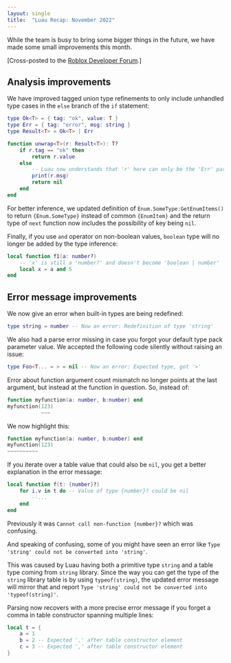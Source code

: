 ```yaml
---
layout: single
title:  "Luau Recap: November 2022"
---
```


While the team is busy to bring some bigger things in the future, we have made some small improvements this month.

[Cross-posted to the [Roblox Developer Forum](https://devforum.roblox.com/t/luau-recap-november-2022/).]

## Analysis improvements

We have improved tagged union type refinements to only include unhandled type cases in the `else` branch of the `if` statement:

```lua
type Ok<T> = { tag: "ok", value: T }
type Err = { tag: "error", msg: string }
type Result<T> = Ok<T> | Err

function unwrap<T>(r: Result<T>): T?
    if r.tag == "ok" then
        return r.value
    else
        -- Luau now understands that 'r' here can only be the 'Err' part
        print(r.msg)
        return nil
    end
end
```

For better inference, we updated definition of `Enum.SomeType:GetEnumItems()` to return `{Enum.SomeType}` instead of common `{EnumItem}` and the return type of `next` function now includes the possibility of key being `nil`.

Finally, if you use `and` operator on non-boolean values, `boolean` type will no longer be added by the type inference:

```lua
local function f1(a: number?)
    -- 'x' is still a 'number?' and doesn't become 'boolean | number'
    local x = a and 5
end
```

## Error message improvements

We now give an error when built-in types are being redefined:

```lua
type string = number -- Now an error: Redefinition of type 'string'
```

We also had a parse error missing in case you forgot your default type pack parameter value. We accepted the following code silently without raising an issue:

```lua
type Foo<T... = > = nil -- Now an error: Expected type, got '>'
```

Error about function argument count mismatch no longer points at the last argument, but instead at the function in question.
So, instead of:

```lua
function myfunction(a: number, b:number) end
myfunction(123)
           ~~~
```

We now highlight this:

```lua
function myfunction(a: number, b:number) end
myfunction(123)
~~~~~~~~~~
```

If you iterate over a table value that could also be `nil`, you get a better explanation in the error message:

```lua
local function f(t: {number}?)
    for i,v in t do -- Value of type {number}? could be nil
        --...
    end
end
```
Previously it was `Cannot call non-function {number}?` which was confusing.

And speaking of confusing, some of you might have seen an error like `Type 'string' could not be converted into 'string'`.

This was caused by Luau having both a primitive type `string` and a table type coming from `string` library. Since the way you can get the type of the `string` library table is by using `typeof(string)`, the updated error message will mirror that and report `Type 'string' could not be converted into 'typeof(string)'`.


Parsing now recovers with a more precise error message if you forget a comma in table constructor spanning multiple lines:

```lua
local t = {
    a = 1
    b = 2 -- Expected ',' after table constructor element
    c = 3 -- Expected ',' after table constructor element
}
```
